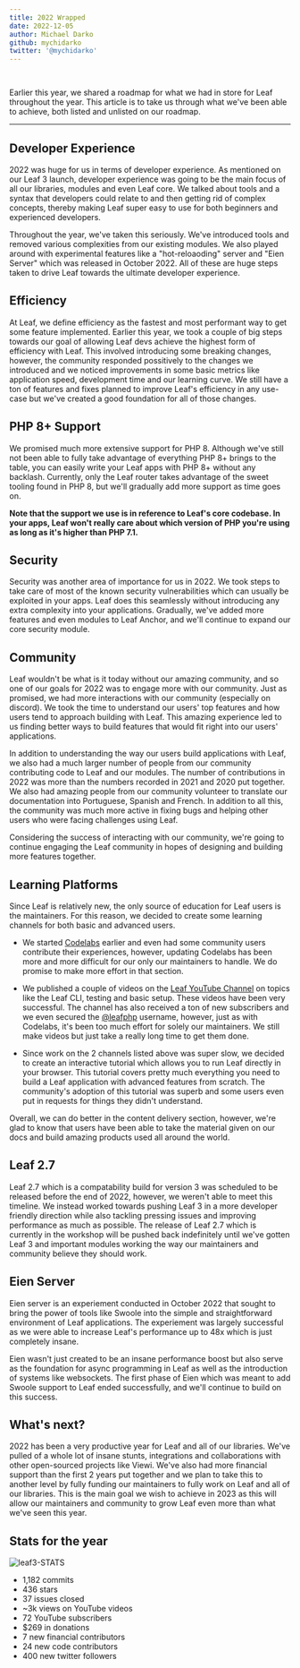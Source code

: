 ```yaml
---
title: 2022 Wrapped
date: 2022-12-05
author: Michael Darko
github: mychidarko
twitter: '@mychidarko'
---
```


<!-- markdownlint-disable no-inline-html -->

<img src="https://user-images.githubusercontent.com/26604242/206849712-e7e70f5a-18d5-4eb0-b2fc-74ab13b33827.jpg" style="border-radius: 8px; margin-bottom: 15px;" alt="" />

Earlier this year, we shared a roadmap for what we had in store for Leaf throughout the year. This article is to take us through what we've been able to achieve, both listed and unlisted on our roadmap.

---

## Developer Experience

2022 was huge for us in terms of developer experience. As mentioned on our Leaf 3 launch, developer experience was going to be the main focus of all our libraries, modules and even Leaf core. We talked about tools and a syntax that developers could relate to and then getting rid of complex concepts, thereby making Leaf super easy to use for both beginners and experienced developers.

Throughout the year, we've taken this seriously. We've introduced tools and removed various complexities from our existing modules. We also played around with experimental features like a "hot-reloaoding" server and "Eien Server" which was released in October 2022. All of these are huge steps taken to drive Leaf towards the ultimate developer experience.

## Efficiency

At Leaf, we define efficiency as the fastest and most performant way to get some feature implemented. Earlier this year, we took a couple of big steps towards our goal of allowing Leaf devs achieve the highest form of efficiency with Leaf. This involved introducing some breaking changes, however, the community responded possitively to the changes we introduced and we noticed improvements in some basic metrics like application speed, development time and our learning curve. We still have a ton of features and fixes planned to improve Leaf's efficiency in any use-case but we've created a good foundation for all of those changes.

## PHP 8+ Support

We promised much more extensive support for PHP 8. Although we've still not been able to fully take advantage of everything PHP 8+ brings to the table, you can easily write your Leaf apps with PHP 8+ without any backlash. Currently, only the Leaf router takes advantage of the sweet tooling found in PHP 8, but we'll gradually add more support as time goes on.

**Note that the support we use is in reference to Leaf's core codebase. In your apps, Leaf won't really care about which version of PHP you're using as long as it's higher than PHP 7.1.**

## Security

Security was another area of importance for us in 2022. We took steps to take care of most of the known security vulnerabilities which can usually be exploited in your apps. Leaf does this seamlessly without introducing any extra complexity into your applications. Gradually, we've added more features and even modules to Leaf Anchor, and we'll continue to expand our core security module.

## Community

Leaf wouldn't be what is it today without our amazing community, and so one of our goals for 2022 was to engage more with our community. Just as promised, we had more interactions with our community (especially on discord). We took the time to understand our users' top features and how users tend to approach building with Leaf. This amazing experience led to us finding better ways to build features that would fit right into our users' applications.

In addition to understanding the way our users build applications with Leaf, we also had a much larger number of people from our community contributing code to Leaf and our modules. The number of contributions in 2022 was more than the numbers recorded in 2021 and 2020 put together. We also had amazing people from our community volunteer to translate our documentation into Portuguese, Spanish and French. In addition to all this, the community was much more active in fixing bugs and helping other users who were facing challenges using Leaf.

Considering the success of interacting with our community, we're going to continue engaging the Leaf community in hopes of designing and building more features together.

## Learning Platforms

Since Leaf is relatively new, the only source of education for Leaf users is the maintainers. For this reason, we decided to create some learning channels for both basic and advanced users.

- We started [Codelabs](https://codelabs.leafphp.dev) earlier and even had some community users contribute their experiences, however, updating Codelabs has been more and more difficult for our only our maintainers to handle. We do promise to make more effort in that section.

- We published a couple of videos on the [Leaf YouTube Channel](https://www.youtube.com/channel/UCllE-GsYy10RkxBUK0HIffw) on topics like the Leaf CLI, testing and basic setup. These videos have been very successful. The channel has also received a ton of new subscribers and we even secured the [@leafphp](https://www.youtube.com/@leafphp) username, however, just as with Codelabs, it's been too much effort for solely our maintainers. We still make videos but just take a really long time to get them done.

- Since work on the 2 channels listed above was super slow, we decided to create an interactive tutorial which allows you to run Leaf directly in your browser. This tutorial covers pretty much everything you need to build a Leaf application with advanced features from scratch. The community's adoption of this tutorial was superb and some users even put in requests for things they didn't understand.

Overall, we can do better in the content delivery section, however, we're glad to know that users have been able to take the material given on our docs and build amazing products used all around the world.

## Leaf 2.7

Leaf 2.7 which is a compatability build for version 3 was scheduled to be released before the end of 2022, however, we weren't able to meet this timeline. We instead worked towards pushing Leaf 3 in a more developer friendly direction while also tackling pressing issues and improving performance as much as possible. The release of Leaf 2.7 which is currently in the workshop will be pushed back indefinitely until we've gotten Leaf 3 and important modules working the way our maintainers and community believe they should work.

## Eien Server

Eien server is an experiement conducted in October 2022 that sought to bring the power of tools like Swoole into the simple and straightforward environment of Leaf applications. The experiement was largely successful as we were able to increase Leaf's performance up to 48x which is just completely insane.

Eien wasn't just created to be an insane performance boost but also serve as the foundation for async programming in Leaf as well as the introduction of systems like websockets. The first phase of Eien which was meant to add Swoole support to Leaf ended successfully, and we'll continue to build on this success.

## What's next?

2022 has been a very productive year for Leaf and all of our libraries. We've pulled of a whole lot of insane stunts, integrations and collaborations with other open-sourced projects like Viewi. We've also had more financial support than the first 2 years put together and we plan to take this to another level by fully funding our maintainers to fully work on Leaf and all of our libraries. This is the main goal we wish to achieve in 2023 as this will allow our maintainers and community to grow Leaf even more than what we've seen this year.

## Stats for the year

![leaf3-STATS](https://user-images.githubusercontent.com/26604242/206864108-bfbdbf1f-8cfb-4b04-912e-c960ad312ec9.jpg)

- 1,182 commits
- 436 stars
- 37 issues closed
- ~3k views on YouTube videos
- 72 YouTube subscribers
- $269 in donations
- 7 new financial contributors
- 24 new code contributors
- 400 new twitter followers
